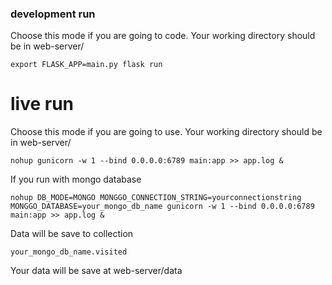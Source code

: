 ### development run 

Choose this mode if you are going to code. Your working directory should be in web-server/

```
export FLASK_APP=main.py flask run
```

# live run
Choose this mode if you are going to use. Your working directory should be in web-server/
```
nohup gunicorn -w 1 --bind 0.0.0.0:6789 main:app >> app.log &
```

If you run with mongo database

```
nohup DB_MODE=MONGO MONGGO_CONNECTION_STRING=yourconnectionstring MONGGO_DATABASE=your_mongo_db_name gunicorn -w 1 --bind 0.0.0.0:6789 main:app >> app.log &
```

Data will be save to collection 

```your_mongo_db_name.visited```

Your data will be save at web-server/data